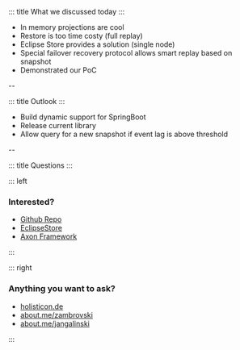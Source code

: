 
<!-- slide template="[[tpl-col-1-center]]" -->

::: title
What we discussed today
:::

- In memory projections are cool
- Restore is too time costy (full replay)
- Eclipse Store provides a solution (single node)
- Special failover recovery protocol allows smart replay based on snapshot
- Demonstrated our PoC


--

<!-- slide template="[[tpl-col-1-center]]" -->

::: title
Outlook
:::

- Build dynamic support for SpringBoot
- Release current library
- Allow query for a new snapshot if event lag is above threshold

--

<!-- slide template="[[tpl-final]]" bg="[[]]" data-background-opacity="0.2" -->

::: title
<i class="fas fa-question-circle"></i> Questions
:::

::: left

### Interested?

- [Github Repo](https://github.com/holixon/axon-eclipse-store-projection-example)
- [EclipseStore](https://eclipsestore.io/)
- [Axon Framework](https://www.axoniq.io/)

:::

::: right

### Anything you want to ask?

- [holisticon.de](https://holisticon.de/)
- [about.me/zambrovski](https://about.me/zambrovski)
- [about.me/jangalinski](https://about.me/jangalinski)

:::

